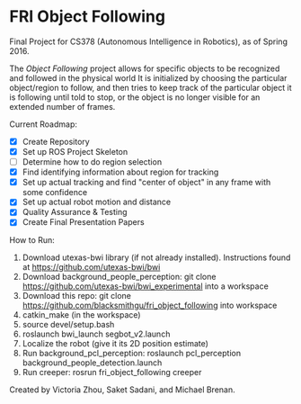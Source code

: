 # FRI Object Following

Final Project for CS378 (Autonomous Intelligence in Robotics), as of Spring 2016.

The _Object Following_ project allows for specific objects to be recognized and followed in the physical world
It is initialized by choosing the particular object/region to follow, and then tries to keep track of the
particular object it is following until told to stop, or the object is no longer visible for an extended
number of frames.

Current Roadmap:
- [x] Create Repository
- [x] Set up ROS Project Skeleton
- [ ] Determine how to do region selection
- [x] Find identifying information about region for tracking
- [x] Set up actual tracking and find "center of object" in any frame with some confidence
- [x] Set up actual robot motion and distance
- [x] Quality Assurance & Testing
- [x] Create Final Presentation Papers

How to Run:

1. Download utexas-bwi library (if not already installed). Instructions found at https://github.com/utexas-bwi/bwi
2. Download background_people_perception: git clone https://github.com/utexas-bwi/bwi_experimental into a workspace
2. Download this repo: git clone https://github.com/blacksmithgu/fri_object_following into workspace
3. catkin_make (in the workspace)
5. source devel/setup.bash
6. roslaunch bwi_launch segbot_v2.launch
7. Localize the robot (give it its 2D position estimate)
8. Run background_pcl_perception: roslaunch pcl_perception background_people_detection.launch
9. Run creeper: rosrun fri_object_following creeper

Created by Victoria Zhou, Saket Sadani, and Michael Brenan.
